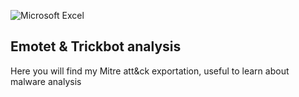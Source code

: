 ![Microsoft Excel](https://img.shields.io/badge/Microsoft_Excel-217346?style=for-the-badge&logo=microsoft-excel&logoColor=white)
## Emotet & Trickbot analysis

Here you will find my Mitre att&ck exportation, useful to learn about malware analysis
